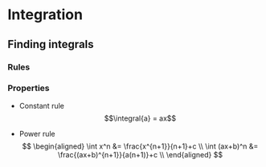 # Integration

## Finding integrals

### Rules



### Properties

- Constant rule
  $$\integral{a} = ax$$

- Power rule
  $$
  \begin{aligned}
    \int x^n &= \frac{x^{n+1}}{n+1}+c \\
    \int (ax+b)^n &= \frac{(ax+b)^{n+1}}{a(n+1)}+c \\
  \end{aligned}
  $$
